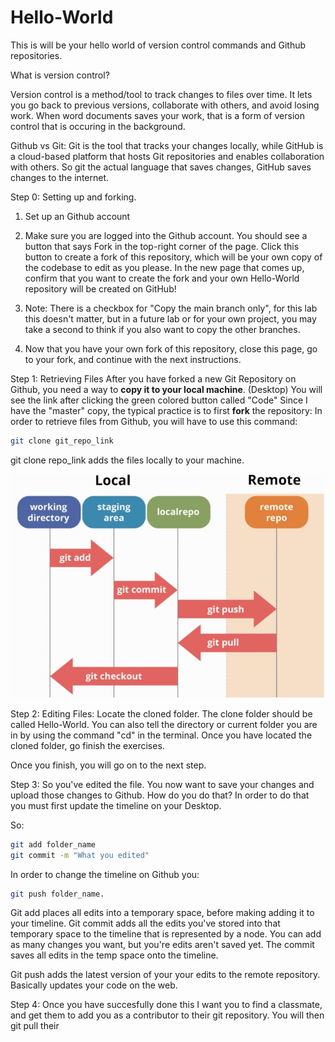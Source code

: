 # Hello-World
This is will be your hello world of version control commands and Github repositories. 

What is version control?

Version control is a method/tool to track changes to files over time. It lets you go back to previous versions, collaborate with others, and avoid losing work. When word documents saves your work, that is a form of version control that is occuring in the background. 

Github vs Git:
Git is the tool that tracks your changes locally, while GitHub is a cloud-based platform that hosts Git repositories and enables collaboration with others. So git the actual language that saves changes, GitHub saves changes to the internet. 

Step 0: Setting up and forking. 
1. Set up an Github account
2. Make sure you are logged into the Github account. You should see a button that says Fork in the top-right corner of the page. Click this button to create a fork of this repository, which will be your own copy of the codebase to edit as you please. In the new page that comes up, confirm that you want to create the fork and your own Hello-World repository will be created on GitHub!
3. Note: There is a checkbox for "Copy the main branch only", for this lab this doesn't matter, but in a future lab or for your own project, you may take a second to think if you also want to copy the other branches.

4. Now that you have your own fork of this repository, close this page, go to your fork, and continue with the next instructions.

Step 1: Retrieving Files
After you have forked a new Git Repository on Github, you need a way to **copy it to your local machine**. (Desktop)
You will see the link after clicking the green colored button called "Code"
Since I have the "master" copy, the typical practice is to first **fork** the repository:
In order to retrieve files from Github, you will have to use this command:

```bash
git clone git_repo_link
```

git clone repo_link adds the files locally to your machine.

![Image Test](/Images/gitadd.png)

Step 2: Editing Files:
Locate the cloned folder. The clone folder should be called Hello-World. You can also tell the directory or current folder you are in by using the command "cd" in the terminal. 
Once you have located the cloned folder, go finish the exercises. 

Once you finish, you will go on to the next step. 

Step 3:
So you've edited the file. You now want to save your changes and upload those changes to Github. 
How do you do that?
In order to do that you must first update the timeline on your Desktop. 

So:
```bash
git add folder_name 
git commit -m "What you edited"
```

In order to change the timeline on Github you:
```bash
git push folder_name. 
```

Git add places all edits into a temporary space, before making adding it to your timeline. 
Git commit adds all the edits you've stored into that temporary space to the timeline that is represented by a node. 
You can add as many changes you want, but you're edits aren't saved yet. The commit saves all edits in the temp space onto the timeline. 

Git push adds the latest version of your your edits to the remote repository. Basically updates your code on the web. 








Step 4:
Once you have succesfully done this I want you to find a classmate, and get them to add you as a contributor to their git repository. 
You will then git pull their 

